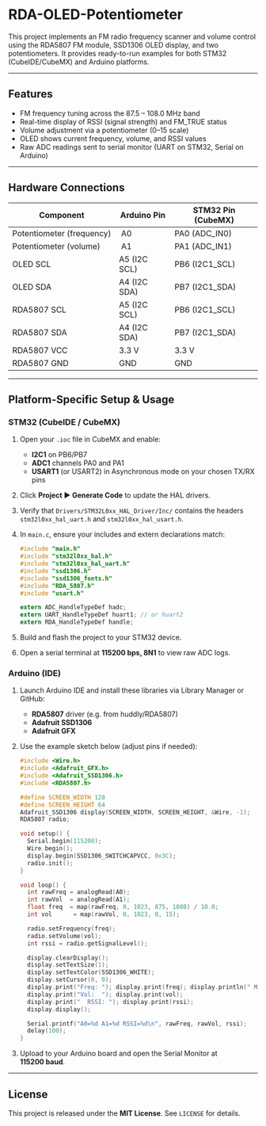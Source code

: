 # RDA-OLED-Potentiometer

This project implements an FM radio frequency scanner and volume control using the RDA5807 FM module, SSD1306 OLED display, and two potentiometers. It provides ready-to-run examples for both STM32 (CubeIDE/CubeMX) and Arduino platforms.

---

## Features

* FM frequency tuning across the 87.5 – 108.0 MHz band
* Real-time display of RSSI (signal strength) and FM\_TRUE status
* Volume adjustment via a potentiometer (0–15 scale)
* OLED shows current frequency, volume, and RSSI values
* Raw ADC readings sent to serial monitor (UART on STM32, Serial on Arduino)

---

## Hardware Connections

| Component                 | Arduino Pin  | STM32 Pin (CubeMX) |
| ------------------------- | ------------ | ------------------ |
| Potentiometer (frequency) |  A0          | PA0 (ADC\_IN0)     |
| Potentiometer (volume)    |  A1          | PA1 (ADC\_IN1)     |
| OLED SCL                  | A5 (I2C SCL) | PB6 (I2C1\_SCL)    |
| OLED SDA                  | A4 (I2C SDA) | PB7 (I2C1\_SDA)    |
| RDA5807 SCL               | A5 (I2C SCL) | PB6 (I2C1\_SCL)    |
| RDA5807 SDA               | A4 (I2C SDA) | PB7 (I2C1\_SDA)    |
| RDA5807 VCC               | 3.3 V        | 3.3 V              |
| RDA5807 GND               | GND          | GND                |

---

## Platform-Specific Setup & Usage

### STM32 (CubeIDE / CubeMX)

1. Open your `.ioc` file in CubeMX and enable:

   * **I2C1** on PB6/PB7
   * **ADC1** channels PA0 and PA1
   * **USART1** (or USART2) in Asynchronous mode on your chosen TX/RX pins
2. Click **Project ▶ Generate Code** to update the HAL drivers.
3. Verify that `Drivers/STM32L0xx_HAL_Driver/Inc/` contains the headers `stm32l0xx_hal_uart.h` and `stm32l0xx_hal_usart.h`.
4. In `main.c`, ensure your includes and extern declarations match:

   ```c
   #include "main.h"
   #include "stm32l0xx_hal.h"
   #include "stm32l0xx_hal_uart.h"
   #include "ssd1306.h"
   #include "ssd1306_fonts.h"
   #include "RDA_5807.h"
   #include "usart.h"

   extern ADC_HandleTypeDef hadc;
   extern UART_HandleTypeDef huart1; // or huart2
   extern RDA_HandleTypeDef handle;
   ```
5. Build and flash the project to your STM32 device.
6. Open a serial terminal at **115200 bps, 8N1** to view raw ADC logs.

### Arduino (IDE)

1. Launch Arduino IDE and install these libraries via Library Manager or GitHub:

   * **RDA5807** driver (e.g. from huddly/RDA5807)
   * **Adafruit SSD1306**
   * **Adafruit GFX**
2. Use the example sketch below (adjust pins if needed):

   ```cpp
   #include <Wire.h>
   #include <Adafruit_GFX.h>
   #include <Adafruit_SSD1306.h>
   #include <RDA5807.h>

   #define SCREEN_WIDTH 128
   #define SCREEN_HEIGHT 64
   Adafruit_SSD1306 display(SCREEN_WIDTH, SCREEN_HEIGHT, &Wire, -1);
   RDA5807 radio;

   void setup() {
     Serial.begin(115200);
     Wire.begin();
     display.begin(SSD1306_SWITCHCAPVCC, 0x3C);
     radio.init();
   }

   void loop() {
     int rawFreq = analogRead(A0);
     int rawVol  = analogRead(A1);
     float freq  = map(rawFreq, 0, 1023, 875, 1080) / 10.0;
     int vol      = map(rawVol, 0, 1023, 0, 15);

     radio.setFrequency(freq);
     radio.setVolume(vol);
     int rssi = radio.getSignalLevel();

     display.clearDisplay();
     display.setTextSize(1);
     display.setTextColor(SSD1306_WHITE);
     display.setCursor(0, 0);
     display.print("Freq: "); display.print(freq); display.println(" MHz");
     display.print("Vol:  "); display.print(vol);
     display.print("  RSSI: "); display.print(rssi);
     display.display();

     Serial.printf("A0=%d A1=%d RSSI=%d\n", rawFreq, rawVol, rssi);
     delay(100);
   }
   ```
3. Upload to your Arduino board and open the Serial Monitor at **115200 baud**.

---

## License

This project is released under the **MIT License**. See `LICENSE` for details.
